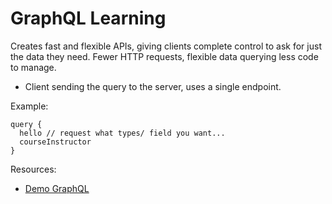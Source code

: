 # GraphQL Learning

Creates fast and flexible APIs, giving clients complete control to ask for just the data they need.
Fewer HTTP requests, flexible data querying less code to manage.

- Client sending the query to the server, uses a single endpoint.

Example:

```
query {
  hello // request what types/ field you want...
  courseInstructor
}
```


Resources:
- [Demo GraphQL](https://graphql-demo.mead.io)
